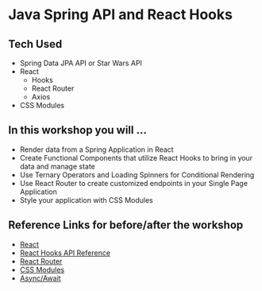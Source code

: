 # Java Spring API and React Hooks

## Tech Used
- Spring Data JPA API or Star Wars API 
- React
    - Hooks
    - React Router
    - Axios
- CSS Modules

## In this workshop you will ...
- Render data from a Spring Application in React
- Create Functional Components that utilize React Hooks to bring in your data and manage state
- Use Ternary Operators and Loading Spinners for Conditional Rendering 
- Use React Router to create customized endpoints in your Single Page Application
- Style your application with CSS Modules 


## Reference Links for before/after the workshop
- [React](https://reactjs.org/)
- [React Hooks API Reference](https://reactjs.org/docs/hooks-reference.html)
- [React Router](https://reacttraining.com/react-router/web/guides/quick-start)
- [CSS Modules](https://programmingwithmosh.com/react/css-modules-react/)
- [Async/Await](https://javascript.info/async-await)
